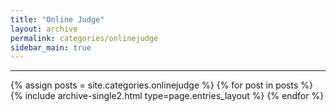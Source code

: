 ```yaml
---
title: "Online Judge"
layout: archive
permalink: categories/onlinejudge
sidebar_main: true
---
```

<!-- 공백이 포함되어 있는 카테고리 이름의 경우 site.categories['a b c'] 이런식으로! -->
***
{% assign posts = site.categories.onlinejudge %}
{% for post in posts %} {% include archive-single2.html type=page.entries_layout %} {% endfor %}